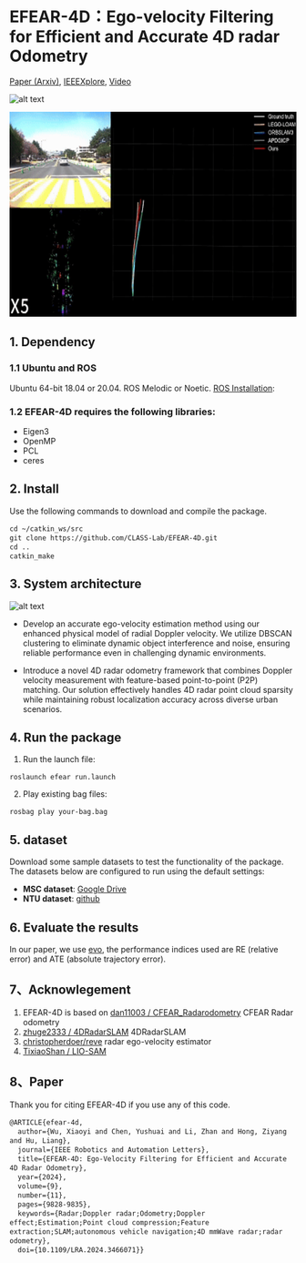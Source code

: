 # EFEAR-4D：Ego-velocity Filtering for Efficient and Accurate 4D radar Odometry

[Paper (Arxiv)](https://arxiv.org/abs/2405.09780), [IEEEXplore](https://ieeexplore.ieee.org/document/10685149), [Video](https://www.youtube.com/watch?v=3Q6F9az0ACg)

![alt text](fig/outlier_removal.gif)
<div style="text-align: center;">
  <img src="fig/Trajectory.gif" alt="alt text" width="800" height="360">
</div>

## 1. Dependency
### 1.1 **Ubuntu** and **ROS**
Ubuntu 64-bit 18.04 or 20.04.
ROS Melodic or Noetic. [ROS Installation](http://wiki.ros.org/ROS/Installation):


### 1.2 **EFEAR-4D** requires the following libraries:
- Eigen3
- OpenMP
- PCL
- ceres

## 2. Install

Use the following commands to download and compile the package.

```
cd ~/catkin_ws/src
git clone https://github.com/CLASS-Lab/EFEAR-4D.git
cd ..
catkin_make
```
## 3. System architecture
![alt text](fig/framwork.png)

- Develop an accurate ego-velocity estimation method using our enhanced physical model of radial Doppler velocity. We utilize DBSCAN clustering to eliminate dynamic object interference and noise, ensuring reliable performance even in challenging dynamic environments.

- Introduce a novel 4D radar odometry framework that combines Doppler velocity measurement with feature-based point-to-point (P2P) matching. Our solution effectively handles 4D radar point cloud sparsity while maintaining robust localization accuracy across diverse urban scenarios.

## 4. Run the package

1. Run the launch file:
```
roslaunch efear run.launch
```

2. Play existing bag files:
```
rosbag play your-bag.bag 
```

## 5. dataset
Download some sample datasets to test the functionality of the package. The datasets below are configured to run using the default settings:
- **MSC dataset**: [Google Drive](https://drive.google.com/drive/folders/1wCoiC4WzlgyLCSZMaYEdFcTqjOc0IkGQ)
- **NTU dataset**: [github](https://github.com/junzhang2016/NTU4DRadLM) 

## 6. Evaluate the results
In our paper, we use [evo](https://github.com/MichaelGrupp/evo.git), the performance indices used are RE (relative error) and ATE (absolute trajectory error).

## 7、Acknowlegement
1. EFEAR-4D is based on [dan11003 / CFEAR_Radarodometry](https://github.com/dan11003/CFEAR_Radarodometry) 
CFEAR Radar odometry 
2. [zhuge2333 / 4DRadarSLAM](https://github.com/zhuge2333/4DRadarSLAM.git) 4DRadarSLAM
3. [christopherdoer/reve](https://github.com/christopherdoer/reve) radar ego-velocity estimator
4. [TixiaoShan / LIO-SAM ](https://github.com/TixiaoShan/LIO-SAM) 

## 8、Paper

Thank you for citing EFEAR-4D if you use any of this code.
```
@ARTICLE{efear-4d,
  author={Wu, Xiaoyi and Chen, Yushuai and Li, Zhan and Hong, Ziyang and Hu, Liang},
  journal={IEEE Robotics and Automation Letters}, 
  title={EFEAR-4D: Ego-Velocity Filtering for Efficient and Accurate 4D Radar Odometry}, 
  year={2024},
  volume={9},
  number={11},
  pages={9828-9835},
  keywords={Radar;Doppler radar;Odometry;Doppler effect;Estimation;Point cloud compression;Feature extraction;SLAM;autonomous vehicle navigation;4D mmWave radar;radar odometry},
  doi={10.1109/LRA.2024.3466071}}
```
